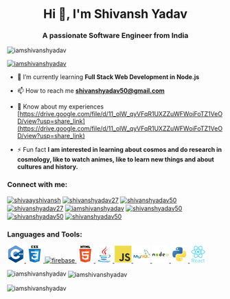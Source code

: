 <h1 align="center">Hi 👋, I'm Shivansh Yadav</h1>
<h3 align="center">A passionate Software Engineer from India</h3>

<p align="left"> <img src="https://komarev.com/ghpvc/?username=iamshivanshyadav&label=Profile%20views&color=0e75b6&style=flat" alt="iamshivanshyadav" /> </p>

<p align="left"> <a href="https://github.com/ryo-ma/github-profile-trophy"><img src="https://github-profile-trophy.vercel.app/?username=iamshivanshyadav" alt="iamshivanshyadav" /></a> </p>

- 🌱 I’m currently learning **Full Stack Web Development in Node.js**

- 📫 How to reach me **shivanshyadav50@gmail.com**

- 📄 Know about my experiences [https://drive.google.com/file/d/11_olW_qyVFqR1UXZZuWFWoiFoTZ1VeOD/view?usp=share_link](https://drive.google.com/file/d/11_olW_qyVFqR1UXZZuWFWoiFoTZ1VeOD/view?usp=share_link)

- ⚡ Fun fact **I am interested in learning about cosmos and do research in cosmology, like to watch animes, like to learn new things and about cultures and history.**

<h3 align="left">Connect with me:</h3>
<p align="left">
<a href="https://twitter.com/shivaayshivansh" target="blank"><img align="center" src="https://raw.githubusercontent.com/rahuldkjain/github-profile-readme-generator/master/src/images/icons/Social/twitter.svg" alt="shivaayshivansh" height="30" width="40" /></a>
<a href="https://linkedin.com/in/shivanshyadav27" target="blank"><img align="center" src="https://raw.githubusercontent.com/rahuldkjain/github-profile-readme-generator/master/src/images/icons/Social/linked-in-alt.svg" alt="shivanshyadav27" height="30" width="40" /></a>
<a href="https://codesandbox.com/shivanshyadav50" target="blank"><img align="center" src="https://raw.githubusercontent.com/rahuldkjain/github-profile-readme-generator/master/src/images/icons/Social/codesandbox.svg" alt="shivanshyadav50" height="30" width="40" /></a>
<a href="https://fb.com/shivanshyadav27" target="blank"><img align="center" src="https://raw.githubusercontent.com/rahuldkjain/github-profile-readme-generator/master/src/images/icons/Social/facebook.svg" alt="shivanshyadav27" height="30" width="40" /></a>
<a href="https://instagram.com/iamshivanshyadav" target="blank"><img align="center" src="https://raw.githubusercontent.com/rahuldkjain/github-profile-readme-generator/master/src/images/icons/Social/instagram.svg" alt="iamshivanshyadav" height="30" width="40" /></a>
<a href="https://www.hackerrank.com/shivanshyadav50" target="blank"><img align="center" src="https://raw.githubusercontent.com/rahuldkjain/github-profile-readme-generator/master/src/images/icons/Social/hackerrank.svg" alt="shivanshyadav50" height="30" width="40" /></a>
<a href="https://www.leetcode.com/shivanshyadav50" target="blank"><img align="center" src="https://raw.githubusercontent.com/rahuldkjain/github-profile-readme-generator/master/src/images/icons/Social/leet-code.svg" alt="shivanshyadav50" height="30" width="40" /></a>
<a href="https://www.hackerearth.com/shivanshyadav50" target="blank"><img align="center" src="https://raw.githubusercontent.com/rahuldkjain/github-profile-readme-generator/master/src/images/icons/Social/hackerearth.svg" alt="shivanshyadav50" height="30" width="40" /></a>
</p>

<h3 align="left">Languages and Tools:</h3>
<p align="left"> <a href="https://www.w3schools.com/cpp/" target="_blank" rel="noreferrer"> <img src="https://raw.githubusercontent.com/devicons/devicon/master/icons/cplusplus/cplusplus-original.svg" alt="cplusplus" width="40" height="40"/> </a> <a href="https://www.w3schools.com/css/" target="_blank" rel="noreferrer"> <img src="https://raw.githubusercontent.com/devicons/devicon/master/icons/css3/css3-original-wordmark.svg" alt="css3" width="40" height="40"/> </a> <a href="https://firebase.google.com/" target="_blank" rel="noreferrer"> <img src="https://www.vectorlogo.zone/logos/firebase/firebase-icon.svg" alt="firebase" width="40" height="40"/> </a> <a href="https://www.w3.org/html/" target="_blank" rel="noreferrer"> <img src="https://raw.githubusercontent.com/devicons/devicon/master/icons/html5/html5-original-wordmark.svg" alt="html5" width="40" height="40"/> </a> <a href="https://www.java.com" target="_blank" rel="noreferrer"> <img src="https://raw.githubusercontent.com/devicons/devicon/master/icons/java/java-original.svg" alt="java" width="40" height="40"/> </a> <a href="https://developer.mozilla.org/en-US/docs/Web/JavaScript" target="_blank" rel="noreferrer"> <img src="https://raw.githubusercontent.com/devicons/devicon/master/icons/javascript/javascript-original.svg" alt="javascript" width="40" height="40"/> </a> <a href="https://www.mysql.com/" target="_blank" rel="noreferrer"> <img src="https://raw.githubusercontent.com/devicons/devicon/master/icons/mysql/mysql-original-wordmark.svg" alt="mysql" width="40" height="40"/> </a> <a href="https://nodejs.org" target="_blank" rel="noreferrer"> <img src="https://raw.githubusercontent.com/devicons/devicon/master/icons/nodejs/nodejs-original-wordmark.svg" alt="nodejs" width="40" height="40"/> </a> <a href="https://www.python.org" target="_blank" rel="noreferrer"> <img src="https://raw.githubusercontent.com/devicons/devicon/master/icons/python/python-original.svg" alt="python" width="40" height="40"/> </a> <a href="https://reactjs.org/" target="_blank" rel="noreferrer"> <img src="https://raw.githubusercontent.com/devicons/devicon/master/icons/react/react-original-wordmark.svg" alt="react" width="40" height="40"/> </a> </p>

<p><img align="left" src="https://github-readme-stats.vercel.app/api/top-langs?username=iamshivanshyadav&show_icons=true&locale=en&layout=compact" alt="iamshivanshyadav" /></p>

<p>&nbsp;<img align="center" src="https://github-readme-stats.vercel.app/api?username=iamshivanshyadav&show_icons=true&locale=en" alt="iamshivanshyadav" /></p>

<p><img align="center" src="https://github-readme-streak-stats.herokuapp.com/?user=iamshivanshyadav&" alt="iamshivanshyadav" /></p>
